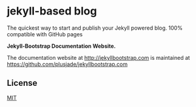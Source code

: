 # jekyll-based blog

The quickest way to start and publish your Jekyll powered blog. 100% compatible with GitHub pages

**Jekyll-Bootstrap Documentation Website.**

The documentation website at <http://jekyllbootstrap.com> is maintained at https://github.com/plusjade/jekyllbootstrap.com


## License

[MIT](http://opensource.org/licenses/MIT)
